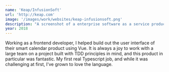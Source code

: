 ```yaml
---
name: 'Keap/InfusionSoft'
url: 'http://keap.com'
image: '/images/work/websites/keap-infusionsoft.png'
description: "A screenshot of a enterprise software as a service product named Keap. Its colored primarily in light shades of beige with forest green accents with black text and buttons. Its primary navigation has a logo on the left, links for 'Products', 'Features', 'Pricing', and 'Interesting Stuff' as well as links for support and authenticating. Below is a picture of the software itself along with large serif text that reads 'Grow sale with time and automation'"
year: 2018
---
```

Working as a frontend developer, I helped build out the user interface of their smart calendar product using Vue. It is always a joy to work with a large team on a project built with TDD principles in mind, and this product in particular was fantastic. My first real Typescript job, and while it was challenging at first, I've grown to love the language.
